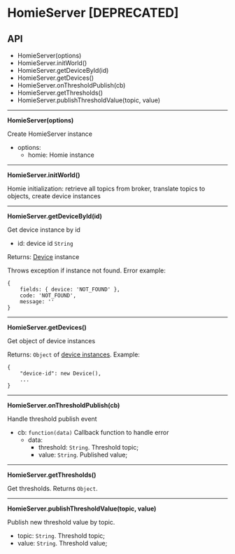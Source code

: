 # HomieServer [DEPRECATED]

## API

- HomieServer(options)
- HomieServer.initWorld()
- HomieServer.getDeviceById(id)
- HomieServer.getDevices()
- HomieServer.onThresholdPublish(cb)
- HomieServer.getThresholds()
- HomieServer.publishThresholdValue(topic, value)

***

**HomieServer(options)**

Create HomieServer instance

- options:
    - homie: Homie instance

***

**HomieServer.initWorld()**

Homie initialization: retrieve all topics from broker, translate topics to objects, create device instances

***

**HomieServer.getDeviceById(id)**

Get device instance by id

- id: device id `String`

Returns: [Device](../../Device/README.md) instance

Throws exception if instance not found. Error example:
```
{
    fields: { device: 'NOT_FOUND' },
    code: 'NOT_FOUND',
    message: ''
}
```

***

**HomieServer.getDevices()**

Get object of device instances

Returns: `Object` of [device instances](../../Device/README.md). Example:
```
{
    "device-id": new Device(),
    ...
}
```

***

**HomieServer.onThresholdPublish(cb)**

Handle threshold publish event

- cb: `function(data)` Callback function to handle error
    - data:
        - threshold: `String`. Threshold topic;
        - value: `String`. Published value;

***

**HomieServer.getThresholds()**

Get thresholds. Returns `Object`.

***

**HomieServer.publishThresholdValue(topic, value)**

Publish new threshold value by topic.

- topic: `String`. Threshold topic;
- value: `String`. Threshold value;
